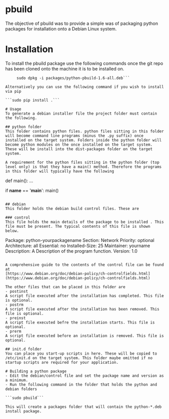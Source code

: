 # pbuild
The objective of pbuild was to provide a simple was of packaging python packages for installation onto a Debian Linux system.

# Installation
To install the pbuild package use the following commands once the git repo has been cloned onto the machine it is to be installed on.

```sudo ./pbuild.py
     sudo dpkg -i packages/python-pbuild-1.6-all.deb```

Alternatively you can use the following command if you wish to install via pip

```sudo pip install .```

# Usage
To generate a debian installer file the project folder must contain the following.

## python folder
This folder contains python files. python files sitting in this folder will become command line programs (minus the .py suffix) once installed on the target system. Folders inside the python folder will become python modules on the once installed on the target system. These will be install into the dist-packages folder on the target system.

A requirement for the python files sitting in the python folder (top level only) is that they have a main() method. Therefore the programs in this folder will typically have the following 

```
def main():
   ...

if __name__ == '__main__':
    main()
  
```

## debian
This folder holds the debian build control files. These are

### control
This file holds the main details of the package to be installed . This file must be present. The typical contents of this file is shown below.

```
Package: python-yourpackagename
Section: Network
Priority: optional
Architecture: all
Essential: no
Installed-Size: 25
Maintainer: yourname <your email address>
Description: A Description of the program function.
Version: 1.0
```

A comprehensive guide to the contents of the control file can be found at 
[https://www.debian.org/doc/debian-policy/ch-controlfields.html](https://www.debian.org/doc/debian-policy/ch-controlfields.html)

The other files that can be placed in this folder are
- postinst
A script file executed after the installation has completed. This file is optional.
- postrm
A script file executed after the installation has been removed. This file is optional.
- preinst
A script file executed befre the installation starts. This file is optional.
- prerm
A script file executed before an installation is removed. This file is optional.

## init.d folder
You can place you start-up scripts in here. These will be copied to /etc/init.d on the target system. This folder maybe omitted if no startup scripts are required for your application.

# Building a python package
- Edit the debian/control file and set the package name and version as a minimum.
- Run the following command in the folder that holds the python and debian folders

```sudo pbuild```

This will create a packages folder that will contain the python-*.deb install package.